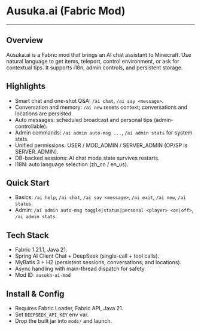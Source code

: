 # Ausuka.ai (Fabric Mod)

---

## Overview
Ausuka.ai is a Fabric mod that brings an AI chat assistant to Minecraft. Use natural language to get items, teleport, control environment, or ask for contextual tips. It supports i18n, admin controls, and persistent storage.

## Highlights
- Smart chat and one-shot Q&A: `/ai chat`, `/ai say <message>`.
- Conversation and memory: `/ai new` resets context; conversations and locations are persisted.
- Auto messages: scheduled broadcast and personal tips (admin-controllable).
- Admin commands: `/ai admin auto-msg ...`, `/ai admin stats` for system stats.
- Unified permissions: USER / MOD_ADMIN / SERVER_ADMIN (OP/SP is SERVER_ADMIN).
- DB-backed sessions: AI chat mode state survives restarts.
- I18N: auto language selection (zh_cn / en_us).

## Quick Start
- Basics: `/ai help`, `/ai chat`, `/ai say <message>`, `/ai exit`, `/ai new`, `/ai status`.
- Admin: `/ai admin auto-msg toggle|status|personal <player> <on|off>`, `/ai admin stats`.

## Tech Stack
- Fabric 1.21.1, Java 21.
- Spring AI Client Chat + DeepSeek (single-call + tool calls).
- MyBatis 3 + H2 (persistent sessions, conversations, and locations).
- Async handling with main-thread dispatch for safety.
- Mod ID: `ausuka-ai-mod`

## Install & Config
- Requires Fabric Loader, Fabric API, Java 21.
- Set `DEEPSEEK_API_KEY` env var.
- Drop the built jar into `mods/` and launch.
